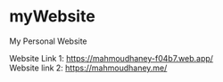 # myWebsite
My Personal Website

Website Link 1: https://mahmoudhaney-f04b7.web.app/ <br/>
Website link 2: https://mahmoudhaney.me/
